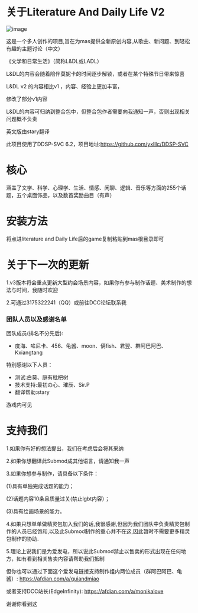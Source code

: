 关于Literature And Daily Life V2
=
![image](https://github.com/duhai71/Literature-and-Daily-Life-2.1.0/blob/main/Literature%20and%20Daily%20Life/game/Submods/Literature_and_Daily_Life/L%26DL_Assets/images/L%26DL_logo.png)

这是一个多人创作的项目,旨在为mas提供全新原创内容,从歌曲、新问题、到轻松有趣的主题讨论（中文）

《文学和日常生活》（简称L\&DL或LADL）


L\&DL的内容会随着陪伴莫妮卡的时间逐步解锁，或者在某个特殊节日带来惊喜

L\&DL v2 的内容相比v1 ，内容、经验上更加丰富，

修改了部分v1内容

L\&DL的内容可归纳到整合包中，但整合包作者需要向我通知一声，否则出现相关问题概不负责

英文版由stary翻译

此项目使用了DDSP-SVC 6.2，项目地址:https://github.com/yxlllc/DDSP-SVC

# 核心

涵盖了文学、科学、心理学、生活、情感、闲聊、逻辑、音乐等方面的255个话题，五个桌面饰品，以及数首奖励曲目（有声）

# 安装方法

将点进literature and Daily Life后的game复制粘贴到mas根目录即可

# 关于下一次的更新

1.v3版本将会重点更新大型约会场景内容，如果你有参与制作话题、美术制作的想法与时间，我随时欢迎

2.可通过3175322241（QQ）或前往DCC论坛联系我

### 团队人员以及感谢名单
团队成员(排名不分先后):
- 度海、哞尼卡、456、龟酱、moon、俩fish、君翌、群阿巴阿巴、Kxiangtang

特别感谢以下人员：
- 测试:白莫、庭有枇杷树
- 技术支持:最初の心、璀辰、Sir.P
- 翻译帮助:stary

游戏内可见

# 支持我们
1.如果你有好的想法提出，我们在考虑后会将其采纳

2.如果你想翻译此Submod成其他语言，请通知我一声

3.如果你想参与制作，请具备以下条件：

(1)具有单独完成话题的能力；

(2)话题内容10条且质量过关(禁止lgbt内容）；

(3)具有绘画场景的能力。

4.如果只想单单做精灵包加入我们的话,我很感谢,但因为我们团队中负责精灵包制作的人员已经饱和,以及此Submod制作的重心并不在这,因此暂时不需要更多精灵包制作的协助.

5.理论上说我们是为爱发电，所以说此Submod禁止以售卖的形式出现在任何地方，如有看到相关售卖内容请帮助我们抵制

但你也可以通过下面这个爱发电链接支持制作组内两位成员（群阿巴阿巴、龟酱）: https://afdian.com/a/guiandmiao

或者支持DCC站长(EdgeInfinity): https://afdian.com/a/monikalove

谢谢你看到这
